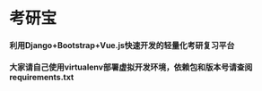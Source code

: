 # 考研宝
#### 利用Django+Bootstrap+Vue.js快速开发的轻量化考研复习平台
#### 大家请自己使用virtualenv部署虚拟开发环境，依赖包和版本号请查阅requirements.txt
